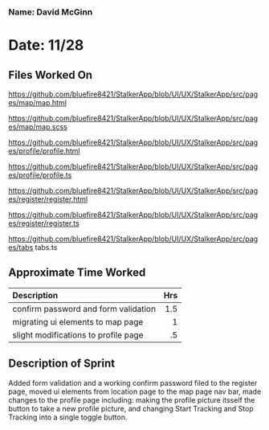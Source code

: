 ### Name: David McGinn
# Date: 11/28

## Files Worked On
https://github.com/bluefire8421/StalkerApp/blob/UI/UX/StalkerApp/src/pages/map/map.html

https://github.com/bluefire8421/StalkerApp/blob/UI/UX/StalkerApp/src/pages/map/map.scss

https://github.com/bluefire8421/StalkerApp/blob/UI/UX/StalkerApp/src/pages/profile/profile.html

https://github.com/bluefire8421/StalkerApp/blob/UI/UX/StalkerApp/src/pages/profile/profile.ts

https://github.com/bluefire8421/StalkerApp/blob/UI/UX/StalkerApp/src/pages/register/register.html

https://github.com/bluefire8421/StalkerApp/blob/UI/UX/StalkerApp/src/pages/register/register.ts

https://github.com/bluefire8421/StalkerApp/blob/UI/UX/StalkerApp/src/pages/tabs tabs.ts


## Approximate Time Worked

| Description                             | Hrs  |
| :---------------------------------------| ---: |
| confirm password and form validation    | 1.5  |
| migrating ui elements to map page       | 1    |
| slight modifications to profile page    | .5   |


## Description of Sprint
Added form validation and a working confirm password filed to the register page, moved ui elements from location page
to the map page nav bar, made changes to the profile page including: making the profile picture itsself the button to take
a new profile picture, and changing Start Tracking and Stop Tracking into a single toggle button.
